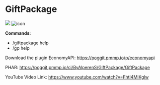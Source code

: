# GiftPackage

<a href="https://poggit.pmmp.io/p/GiftPackage"><img src="https://poggit.pmmp.io/shield.state/GiftPackage"></a>
![icon](https://user-images.githubusercontent.com/49764317/98851005-ad701500-2466-11eb-8ac3-607c7bdfca18.png)

**Commands:**
- /giftpackage help
- /gp help

Download the plugin EconomyAPI: https://poggit.pmmp.io/p/economyapi

PHAR: https://poggit.pmmp.io/ci/ByAlperenS/GiftPackage/GiftPackage

YouTube Video Link: https://www.youtube.com/watch?v=FhtI4MIKglw
